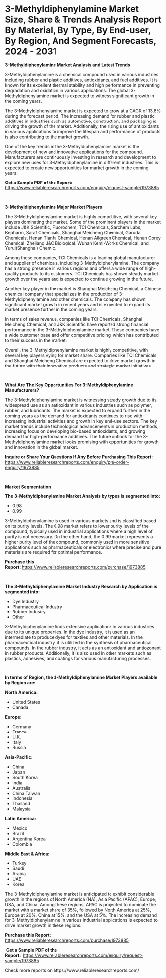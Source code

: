 <p><h1>3-Methyldiphenylamine Market Size, Share & Trends Analysis Report By Material, By Type, By End-user, By Region, And Segment Forecasts, 2024 - 2031</h1></p><p><strong>3-Methyldiphenylamine Market Analysis and Latest Trends</strong></p>
<p><p>3-Methyldiphenylamine is a chemical compound used in various industries including rubber and plastic additives, antioxidants, and fuel additives. It is known for its excellent thermal stability and high performance in preventing degradation and oxidation in various applications. The global 3-Methyldiphenylamine market is expected to witness significant growth in the coming years. </p><p>The 3-Methyldiphenylamine market is expected to grow at a CAGR of 13.8% during the forecast period. The increasing demand for rubber and plastic additives in industries such as automotive, construction, and packaging is driving the growth of the market. Additionally, the rising use of antioxidants in various applications to improve the lifespan and performance of products is also contributing to the market growth.</p><p>One of the key trends in the 3-Methyldiphenylamine market is the development of new and innovative applications for the compound. Manufacturers are continuously investing in research and development to explore new uses for 3-Methyldiphenylamine in different industries. This is expected to create new opportunities for market growth in the coming years.</p></p>
<p><strong>Get a Sample PDF of the Report:&nbsp;</strong> <a href="https://www.reliableresearchreports.com/enquiry/request-sample/1973885">https://www.reliableresearchreports.com/enquiry/request-sample/1973885</a></p>
<p>&nbsp;</p>
<p><strong>3-Methyldiphenylamine Major Market Players</strong></p>
<p><p>The 3-Methyldiphenylamine market is highly competitive, with several key players dominating the market. Some of the prominent players in the market include J&K Scientific, Fluorochem, TCI Chemicals, Sarchem Labs, Bepharm, Saraf Chemicals, Shanghai Meicheng Chemical, Garuda Chemicals, Henan Tianfu Chemical, Henan Allgreen Chemical, Henan Corey Chemical, Zhejiang J&C Biological, Wuhan Kemi-Works Chemical, and Yurui(Shanghai) Chemic.</p><p>Among these companies, TCI Chemicals is a leading global manufacturer and supplier of chemicals, including 3-Methyldiphenylamine. The company has a strong presence in various regions and offers a wide range of high-quality products to its customers. TCI Chemicals has shown steady market growth over the years and is expected to continue growing in the future.</p><p>Another key player in the market is Shanghai Meicheng Chemical, a Chinese chemical company that specializes in the production of 3-Methyldiphenylamine and other chemicals. The company has shown significant market growth in recent years and is expected to expand its market presence further in the coming years.</p><p>In terms of sales revenue, companies like TCI Chemicals, Shanghai Meicheng Chemical, and J&K Scientific have reported strong financial performance in the 3-Methyldiphenylamine market. These companies have a wide customer base and offer competitive pricing, which has contributed to their success in the market.</p><p>Overall, the 3-Methyldiphenylamine market is highly competitive, with several key players vying for market share. Companies like TCI Chemicals and Shanghai Meicheng Chemical are expected to drive market growth in the future with their innovative products and strategic market initiatives.</p></p>
<p>&nbsp;</p>
<p><strong>What Are The Key Opportunities For 3-Methyldiphenylamine Manufacturers?</strong></p>
<p><p>The 3-Methyldiphenylamine market is witnessing steady growth due to its widespread use as an antioxidant in various industries such as polymer, rubber, and lubricants. The market is expected to expand further in the coming years as the demand for antioxidants continues to rise with increasing industrial activities and growth in key end-use sectors. The key market trends include technological advancements in production methods, increasing focus on developing bio-based antioxidants, and growing demand for high-performance additives. The future outlook for the 3-Methyldiphenylamine market looks promising with opportunities for growth and innovation in the global market.</p></p>
<p><strong>Inquire or Share Your Questions If Any Before Purchasing This Report:</strong> <a href="https://www.reliableresearchreports.com/enquiry/pre-order-enquiry/1973885">https://www.reliableresearchreports.com/enquiry/pre-order-enquiry/1973885</a></p>
<p>&nbsp;</p>
<p><strong>Market Segmentation</strong></p>
<p><strong>The 3-Methyldiphenylamine Market Analysis by types is segmented into:</strong></p>
<p><ul><li>0.98</li><li>0.99</li></ul></p>
<p><p>3-Methyldiphenylamine is used in various markets and is classified based on its purity levels. The 0.98 market refers to lower purity levels of the compound, typically used in industrial applications where a high level of purity is not necessary. On the other hand, the 0.99 market represents a higher purity level of the compound, commonly used in more sensitive applications such as pharmaceuticals or electronics where precise and pure materials are required for optimal performance.</p></p>
<p><strong>Purchase this Report:&nbsp;</strong><a href="https://www.reliableresearchreports.com/purchase/1973885">https://www.reliableresearchreports.com/purchase/1973885</a></p>
<p>&nbsp;</p>
<p><strong>The 3-Methyldiphenylamine Market Industry Research by Application is segmented into:</strong></p>
<p><ul><li>Dye Industry</li><li>Pharmaceutical Industry</li><li>Rubber Industry</li><li>Other</li></ul></p>
<p><p>3-Methyldiphenylamine finds extensive applications in various industries due to its unique properties. In the dye industry, it is used as an intermediate to produce dyes for textiles and other materials. In the pharmaceutical industry, it is utilized in the synthesis of pharmaceutical compounds. In the rubber industry, it acts as an antioxidant and antiozonant in rubber products. Additionally, it is also used in other markets such as plastics, adhesives, and coatings for various manufacturing processes.</p></p>
<p>&nbsp;</p>
<p><strong>In terms of Region, the 3-Methyldiphenylamine Market Players available by Region are:</strong></p>
<p>
    <p> <strong> North America: </strong>
        <ul>
            <li>United States</li>
            <li>Canada</li>
        </ul>
        </p> 
    <p> <strong> Europe: </strong>
        <ul>
            <li>Germany</li>
            <li>France</li>
            <li>U.K.</li>
            <li>Italy</li>
            <li>Russia</li>
        </ul>
        </p> 
    <p> <strong> Asia-Pacific: </strong>
        <ul>
            <li>China</li>
            <li>Japan</li>
            <li>South Korea</li>
            <li>India</li>
            <li>Australia</li>
            <li>China Taiwan</li>
            <li>Indonesia</li>
            <li>Thailand</li>
            <li>Malaysia</li>
        </ul>
        </p> 
    <p> <strong> Latin America: </strong>
        <ul>
            <li>Mexico</li>
            <li>Brazil</li>
            <li>Argentina Korea</li>
            <li>Colombia</li>
        </ul>
        </p> 
    <p> <strong> Middle East & Africa: </strong>
        <ul>
            <li>Turkey</li>
            <li>Saudi</li>
            <li>Arabia</li>
            <li>UAE</li>
            <li>Korea</li>
        </ul>
    </p>
    </p>
<p><p>The 3-Methyldiphenylamine market is anticipated to exhibit considerable growth in the regions of North America (NA), Asia Pacific (APAC), Europe, USA, and China. Among these regions, APAC is projected to dominate the market with a market share of 35%, followed by North America at 25%, Europe at 20%, China at 15%, and the USA at 5%. The increasing demand for 3-Methyldiphenylamine in various industrial applications is expected to drive market growth in these regions.</p></p>
<p><strong>Purchase this Report: </strong><a href="https://www.reliableresearchreports.com/purchase/1973885">https://www.reliableresearchreports.com/purchase/1973885</a></p>
<p>&nbsp;<strong>Get a Sample PDF of the Report:&nbsp;&nbsp;</strong><a href="https://www.reliableresearchreports.com/enquiry/request-sample/1973885">https://www.reliableresearchreports.com/enquiry/request-sample/1973885</a></p>
<p><strong></strong></p>
<p>Check more reports on https://www.reliableresearchreports.com/</p>